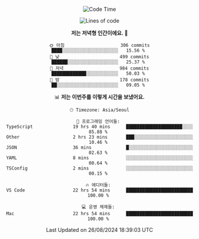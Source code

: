 <div align='center'>
 
<!--START_SECTION:waka-->
![Code Time](http://img.shields.io/badge/Code%20Time-3%2C779%20hrs%204%20mins-blue)

![Lines of code](https://img.shields.io/badge/%EC%A0%80%EB%8A%94%20%EC%97%AC%ED%83%9C%EA%B9%8C%EC%A7%80%20-1.3%20million%20%EC%A4%84%EC%9D%98%20%EC%BD%94%EB%93%9C%EB%A5%BC%20%EC%9E%91%EC%84%B1%ED%96%88%EC%96%B4%EC%9A%94.-blue)

**저는 저녁형 인간이에요. 🦉** 

```text
🌞 아침                     306 commits         ████░░░░░░░░░░░░░░░░░░░░░   15.56 % 
🌆 낮　                     499 commits         ██████░░░░░░░░░░░░░░░░░░░   25.37 % 
🌃 저녁                     984 commits         █████████████░░░░░░░░░░░░   50.03 % 
🌙 밤　                     178 commits         ██░░░░░░░░░░░░░░░░░░░░░░░   09.05 % 
```


📊 **저는 이번주를 이렇게 시간을 보냈어요.** 

```text
🕑︎ Timezone: Asia/Seoul

💬 프로그래밍 언어들: 
TypeScript               19 hrs 40 mins      █████████████████████░░░░   85.88 % 
Other                    2 hrs 23 mins       ███░░░░░░░░░░░░░░░░░░░░░░   10.46 % 
JSON                     36 mins             █░░░░░░░░░░░░░░░░░░░░░░░░   02.63 % 
YAML                     8 mins              ░░░░░░░░░░░░░░░░░░░░░░░░░   00.64 % 
TSConfig                 2 mins              ░░░░░░░░░░░░░░░░░░░░░░░░░   00.15 % 

🔥 에디터들: 
VS Code                  22 hrs 54 mins      █████████████████████████   100.00 % 

💻 운영 체제들: 
Mac                      22 hrs 54 mins      █████████████████████████   100.00 % 
```


 Last Updated on 26/08/2024 18:39:03 UTC
<!--END_SECTION:waka-->
 </div>
<!---
Emewjin/Emewjin is a ✨ special ✨ repository because its `README.md` (this file) appears on your GitHub profile.
You can click the Preview link to take a look at your changes.
--->
